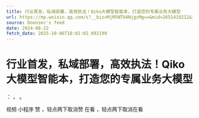 ```yaml
---
title: 行业首发，私域部署，高效执法！Qiko大模型智能本，打造您的专属业务大模型
url: https://mp.weixin.qq.com/s?__biz=MjM5NTU4NjgzMg==&mid=2651419212&idx=1&sn=64113f5ea4476273400765f3b17f1820
source: Doonsec's feed
date: 2024-08-22
fetch_date: 2025-10-06T18:01:02.092199
---
```


# 行业首发，私域部署，高效执法！Qiko大模型智能本，打造您的专属业务大模型

：
，
。

视频
小程序
赞
，轻点两下取消赞
在看
，轻点两下取消在看